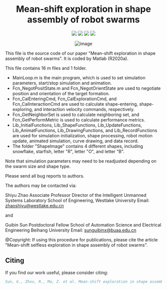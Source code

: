 <div align="center">
  <h1>Mean-shift exploration in shape assembly of robot swarms</h1>
<p align="center">
  <a href="https://www.nature.com/articles/s41467-023-39251-5">
    <img src="https://img.shields.io/badge/Paper-blue?logo=googledocs&logoColor=white&labelColor=grey&color=blue"></a>
  <a href="https://www.bilibili.com/video/BV1Pk4y1H7A3/?spm_id_from=333.999.0.0&vd_source=288648f5b920459d12ebbcfd2da00a19">
    <img src="https://img.shields.io/badge/Video-blue?logo=bilibili&logoColor=white&labelColor=grey&color=blue"></a>
  <a href="https://www.youtube.com/watch?v=inoifg2tcJM&feature=youtu.be">
    <img src="https://img.shields.io/badge/Video-blue?logo=youtube&logoColor=white&labelColor=grey&color=blue"></a>
  <a href="https://opensource.org/licenses/MIT">
    <img src="https://img.shields.io/badge/License-MIT-yellow.svg"></a>
</p>

![image](https://github.com/WestlakeIntelligentRobotics/Shape-assembly-code/assets/125523389/257a4227-ac3e-4f8e-8f2a-49e666366dde)

</div>

This file is the source code of our paper "Mean-shift exploration in shape assembly of robot swarms". It is coded by Matlab (R2020a). 


This file contains 16 m files and 1 folder.

- MainLoop.m is the main program, which is used to set simulation parameters, start/stop simulation and animation.
- Fcn_NegotPositState.m and Fcn_NegotOrientState are used to negotiate position and orientation of the target formation.
- Fcn_CalEnteringCmd, Fcn_CalExplorationCmd, and Fcn_CalInteractionCmd are used to calculate shape-entering, shape-exploring, and interaction velocity commands, respectively.
- Fcn_GetNeighborSet is used to calculate neighboring set, and Fcn_GetPerformMetric is used to calculate performance metrics.
- Lib_InitialFunctions, Lib_ShapeFunctions, Lib_UpdateFunctions, Lib_AnimatFunctions, Lib_DrawingFunctions, and Lib_RecordFunctions are used for simulation initialization, shape processing, robot motion update, animated simulation, curve drawing, and data record.
- The folder "ShapeImage" contains 4 different shapes, including snowflake, starfish, letter "R", letter "O", and letter "B".

Note that simulation parameters may need to be readjusted depending on the swarm size and shape type.

Please send all bug reports to authors. 

The authors may be contacted via:

Shiyu Zhao
Associate Professor
Director of the Intelligent Unmanned Systems Laboratory
School of Engineering, Westlake University
Email: zhaoshiyu@westlake.edu.cn

and

Guibin Sun
Postdoctoral Fellow
School of Automation Science and Electrical Engineering
Beihang University
Email: sunguibinx@buaa.edu.cn

@Copyright: If using this procedure for publications, please cite the article 
"Mean-shift selfless exploration in shape assembly of robot swarms". 

## Citing

If you find our work useful, please consider citing:

```BibTeX
Sun, G., Zhou, R., Ma, Z. et al. Mean-shift exploration in shape assembly of robot swarms. Nat Commun 14, 3476 (2023). https://doi.org/10.1038/s41467-023-39251-5
```



